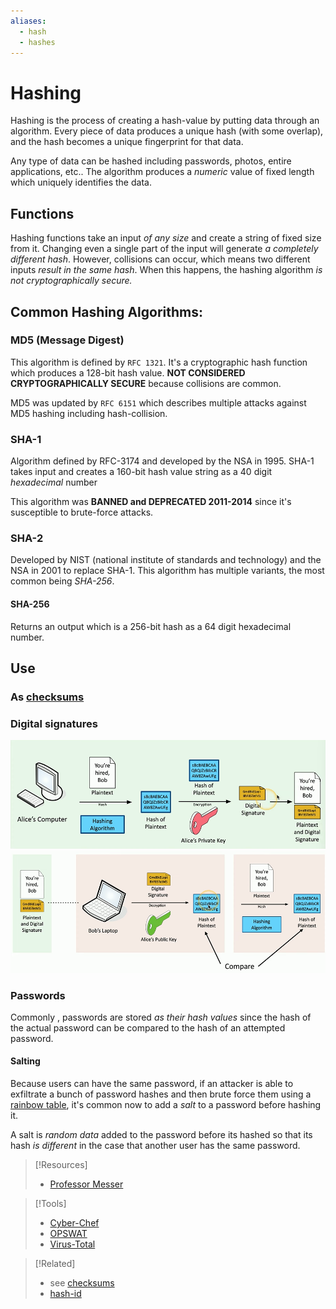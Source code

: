 ```yaml
---
aliases:
  - hash
  - hashes
---
```


# Hashing
Hashing is the process of creating a hash-value by putting data through an algorithm. Every piece of data produces a unique hash (with some overlap), and the hash becomes a unique fingerprint for that data.

Any type of data can be hashed including passwords, photos, entire applications, etc.. The algorithm produces a *numeric* value of fixed length which uniquely identifies the data.
## Functions
Hashing functions take an input *of any size* and create a string of fixed size from it. Changing even a single part of the input will generate *a completely different hash*. However, collisions can occur, which means two different inputs *result in the same hash*. When this happens, the hashing algorithm *is not cryptographically secure.*
## Common Hashing Algorithms:
### MD5 (Message Digest)
This algorithm is defined by `RFC 1321`. It's a cryptographic hash function which produces a 128-bit hash value. **NOT CONSIDERED CRYPTOGRAPHICALLY SECURE** because collisions are common.

MD5 was updated by `RFC 6151` which describes multiple attacks against MD5 hashing including hash-collision.
### SHA-1 
Algorithm defined by RFC-3174 and developed by the NSA in 1995. SHA-1 takes input and creates a 160-bit hash value string as a 40 digit *hexadecimal* number

This algorithm was **BANNED and DEPRECATED 2011-2014** since it's susceptible to brute-force attacks.
### SHA-2 
Developed by NIST (national institute of standards and technology) and the NSA in 2001 to replace SHA-1. This algorithm has multiple variants, the most common being *SHA-256*.
#### SHA-256
Returns an output which is a 256-bit hash as a 64 digit hexadecimal number.
## Use
### As [checksums](../../../cybersecurity/opsec/checksums.md)
### Digital signatures
![](../../computers-pics/hashing-1.png)
![](../../computers-pics/hashing-2.png)
### Passwords
Commonly , passwords are stored *as their hash values* since the hash of the actual password can be compared to the hash of an attempted password.
#### Salting
Because users can have the same password, if an attacker is able to exfiltrate a bunch of password hashes and then brute force them using a [rainbow table](../../../cybersecurity/TTPs/cracking/rainbow-table.md), it's common now to add a *salt* to a password before hashing it.

A salt is *random data* added to the password before its hashed so that its hash *is different* in the case that another user has the same password.

> [!Resources]
> - [Professor Messer](https://www.youtube.com/watch?v=VUI89yBDcdk&list=PLG49S3nxzAnkL2ulFS3132mOVKuzzBxA8&index=93)

> [!Tools]
> - [Cyber-Chef](cybersecurity/resources/Cyber-Chef.md)
> - [OPSWAT](cybersecurity/resources/OPSWAT.md) 
> - [Virus-Total](../../../cybersecurity/TTPs/recon/tools/reverse-engineering/Virus-Total.md)

> [!Related]
> - see [checksums](/cybersecurity/opsec/checksums.md)
> - [hash-id](../../../cybersecurity/TTPs/cracking/tools/hash-id.md)


